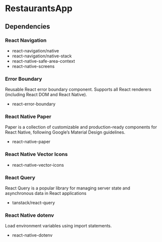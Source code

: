 # RestaurantsApp

## Dependencies
### React Navigation
- react-navigation/native
- react-navigation/native-stack
- react-native-safe-area-context
- react-native-screens

### Error Boundary
Reusable React error boundary component. Supports all React renderers (including React DOM and React Native).
- react-error-boundary

### React Native Paper
Paper is a collection of customizable and production-ready components for React Native, following Google’s Material Design guidelines.
- react-native-paper

### React Native Vector Icons
- react-native-vector-icons

### React Query
React Query is a popular library for managing server state and asynchronous data in React applications
- tanstack/react-query

### React Native dotenv
Load environment variables using import statements.
- react-native-dotenv
